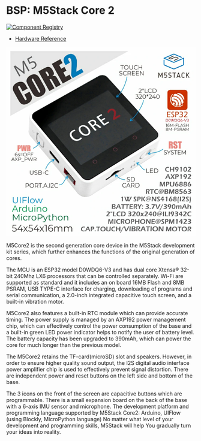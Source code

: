 # BSP: M5Stack Core 2

[![Component Registry](https://components.espressif.com/components/espressif/m5stack_core2/badge.svg)](https://components.espressif.com/components/espressif/m5stack_core2)

* [Hardware Reference](https://docs.m5stack.com/en/core/core2)

![image](pic.webp)

M5Core2 is the second generation core device in the M5Stack development kit series, which further enhances the functions of the original generation of cores.

The MCU is an ESP32 model D0WDQ6-V3 and has dual core Xtensa® 32-bit 240Mhz LX6 processors that can be controlled separately. Wi-Fi are supported as standard and it includes an on board 16MB Flash and 8MB PSRAM, USB TYPE-C interface for charging, downloading of programs and serial communication, a 2.0-inch integrated capacitive touch screen, and a built-in vibration motor.

M5Core2 also features a built-in RTC module which can provide accurate timing. The power supply is managed by an AXP192 power management chip, which can effectively control the power consumption of the base and a built-in green LED power indicator helps to notify the user of battery level. The battery capacity has been upgraded to 390mAh, which can power the core for much longer than the previous model.

The M5Core2 retains the TF-card(microSD) slot and speakers. However, in order to ensure higher quality sound output, the I2S digital audio interface power amplifier chip is used to effectively prevent signal distortion. There are independent power and reset buttons on the left side and bottom of the base.

The 3 icons on the front of the screen are capacitive buttons which are programmable. There is a small expansion board on the back of the base with a 6-axis IMU sensor and microphone. The development platform and programming language supported by M5Stack Core2: Arduino, UIFlow (using Blockly, MicroPython language) No matter what level of your development and programming skills, M5Stack will help You gradually turn your ideas into reality.

